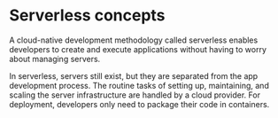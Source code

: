 # Serverless concepts

A cloud-native development methodology called serverless enables developers to create and execute applications without having to worry about managing servers.

In serverless, servers still exist, but they are separated from the app development process. The routine tasks of setting up, maintaining, and scaling the server infrastructure are handled by a cloud provider. For deployment, developers only need to package their code in containers.
